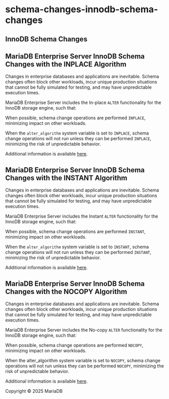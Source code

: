 # schema-changes-innodb-schema-changes

## InnoDB Schema Changes

## MariaDB Enterprise Server InnoDB Schema Changes with the INPLACE Algorithm

Changes in enterprise databases and applications are inevitable. Schema changes often block other workloads, incur unique production situations that cannot be fully simulated for testing, and may have unpredictable execution times.

MariaDB Enterprise Server includes the In-place `ALTER` functionality for the InnoDB storage engine, such that:

When possible, schema change operations are performed `INPLACE`, minimizing impact on other workloads.

When the `alter_algorithm` system variable is set to `INPLACE`, schema change operations will not run unless they can be performed `INPLACE`, minimizing the risk of unpredictable behavior.

Additional information is available [here](../../innodb-online-ddl/innodb-online-ddl-operations-with-the-inplace-alter-algorithm.md).

## MariaDB Enterprise Server InnoDB Schema Changes with the INSTANT Algorithm

Changes in enterprise databases and applications are inevitable. Schema changes often block other workloads, incur unique production situations that cannot be fully simulated for testing, and may have unpredictable execution times.

MariaDB Enterprise Server includes the Instant `ALTER` functionality for the InnoDB storage engine, such that:

When possible, schema change operations are performed `INSTANT`, minimizing impact on other workloads.

When the `alter_algorithm` system variable is set to `INSTANT`, schema change operations will not run unless they can be performed `INSTANT`, minimizing the risk of unpredictable behavior.

Additional information is available [here](../../innodb-online-ddl/innodb-online-ddl-operations-with-the-instant-alter-algorithm.md).

## MariaDB Enterprise Server InnoDB Schema Changes with the NOCOPY Algorithm

Changes in enterprise databases and applications are inevitable. Schema changes often block other workloads, incur unique production situations that cannot be fully simulated for testing, and may have unpredictable execution times.

MariaDB Enterprise Server includes the No-copy `ALTER` functionality for the InnoDB storage engine, such that:

When possible, schema change operations are performed `NOCOPY`, minimizing impact on other workloads.

When the alter\_algorithm system variable is set to `NOCOPY`, schema change operations will not run unless they can be performed `NOCOPY`, minimizing the risk of unpredictable behavior.

Additional information is available [here](../../innodb-online-ddl/innodb-online-ddl-operations-with-the-nocopy-alter-algorithm.md).

Copyright © 2025 MariaDB
